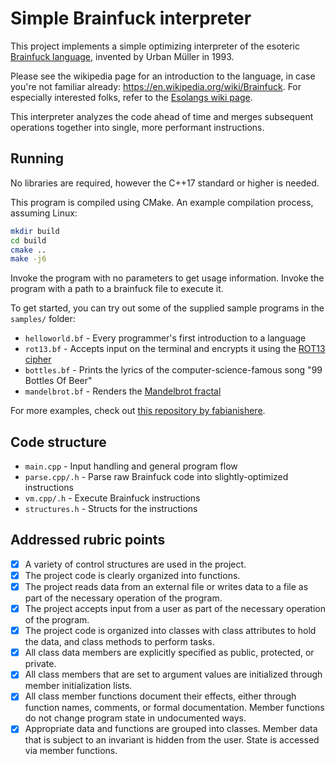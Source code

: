 # Simple Brainfuck interpreter

This project implements a simple optimizing interpreter of the esoteric
[Brainfuck language](https://en.wikipedia.org/wiki/Brainfuck),
invented by Urban Müller in 1993.

Please see the wikipedia page for an introduction to the language, in case you're not familiar
already: https://en.wikipedia.org/wiki/Brainfuck. For especially interested folks, refer to the
[Esolangs wiki page](https://esolangs.org/wiki/Brainfuck).

This interpreter analyzes the code ahead of time and merges subsequent operations together into
single, more performant instructions.

## Running

No libraries are required, however the C++17 standard or higher is needed.

This program is compiled using CMake. An example compilation process, assuming Linux:
```sh
mkdir build
cd build
cmake ..
make -j6
```

Invoke the program with no parameters to get usage information. Invoke the program with a path to
a brainfuck file to execute it.

To get started, you can try out some of the supplied sample programs in the `samples/` folder:
- `helloworld.bf` - Every programmer's first introduction to a language
- `rot13.bf` - Accepts input on the terminal and encrypts it using the [ROT13 cipher](https://en.wikipedia.org/wiki/ROT13)
- `bottles.bf` - Prints the lyrics of the computer-science-famous song "99 Bottles Of Beer"
- `mandelbrot.bf` - Renders the [Mandelbrot fractal](https://en.wikipedia.org/wiki/Mandelbrot_set)

For more examples, check out
[this repository by fabianishere](https://github.com/fabianishere/brainfuck/tree/master/examples).

## Code structure

- `main.cpp` - Input handling and general program flow
- `parse.cpp/.h` - Parse raw Brainfuck code into slightly-optimized instructions
- `vm.cpp/.h` - Execute Brainfuck instructions
- `structures.h` - Structs for the instructions

## Addressed rubric points

- [x] A variety of control structures are used in the project.
- [x] The project code is clearly organized into functions.
- [x] The project reads data from an external file or writes data to a file as part of the necessary operation of the program.
- [x] The project accepts input from a user as part of the necessary operation of the program.
- [x] The project code is organized into classes with class attributes to hold the data, and class methods to perform tasks.
- [x] All class data members are explicitly specified as public, protected, or private.
- [x] All class members that are set to argument values are initialized through member initialization lists.
- [x] All class member functions document their effects, either through function names, comments, or formal documentation. Member functions do not change program state in undocumented ways.
- [x] Appropriate data and functions are grouped into classes. Member data that is subject to an invariant is hidden from the user. State is accessed via member functions.